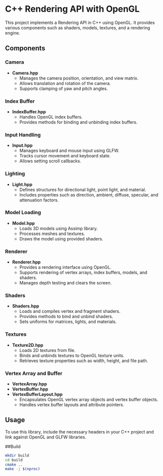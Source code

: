 # C++ Rendering API with OpenGL

This project implements a Rendering API in C++ using OpenGL. It provides various components such as shaders, models, textures, and a rendering engine.

## Components

### Camera
- **Camera.hpp**
  - Manages the camera position, orientation, and view matrix.
  - Allows translation and rotation of the camera.
  - Supports clamping of yaw and pitch angles.

### Index Buffer
- **IndexBuffer.hpp**
  - Handles OpenGL index buffers.
  - Provides methods for binding and unbinding index buffers.

### Input Handling
- **Input.hpp**
  - Manages keyboard and mouse input using GLFW.
  - Tracks cursor movement and keyboard state.
  - Allows setting scroll callbacks.

### Lighting
- **Light.hpp**
  - Defines structures for directional light, point light, and material.
  - Includes properties such as direction, ambient, diffuse, specular, and attenuation factors.

### Model Loading
- **Model.hpp**
  - Loads 3D models using Assimp library.
  - Processes meshes and textures.
  - Draws the model using provided shaders.

### Renderer
- **Renderer.hpp**
  - Provides a rendering interface using OpenGL.
  - Supports rendering of vertex arrays, index buffers, models, and shaders.
  - Manages depth testing and clears the screen.

### Shaders
- **Shaders.hpp**
  - Loads and compiles vertex and fragment shaders.
  - Provides methods to bind and unbind shaders.
  - Sets uniforms for matrices, lights, and materials.

### Textures
- **Texture2D.hpp**
  - Loads 2D textures from file.
  - Binds and unbinds textures to OpenGL texture units.
  - Retrieves texture properties such as width, height, and file path.

### Vertex Array and Buffer
- **VertexArray.hpp**
- **VertexBuffer.hpp**
- **VertexBufferLayout.hpp**
  - Encapsulates OpenGL vertex array objects and vertex buffer objects.
  - Handles vertex buffer layouts and attribute pointers.

## Usage

To use this library, include the necessary headers in your C++ project and link against OpenGL and GLFW libraries.

##Build
```bash
mkdir build
cd build
cmake ..
make -j $(nproc)
```
